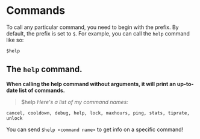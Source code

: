 # Commands

To call any particular command, you need to begin with the prefix. By default, the prefix is set to `$`. For example, you can call the `help` command like so:
```
$help
```

## The `help` command.

**When calling the help command without arguments, it will print an up-to-date list of commands.**

> $help
*Here's a list of my command names:*
```
cancel, cooldown, debug, help, lock, maxhours, ping, stats, tiprate, unlock
```

You can send `$help <command name>` to get info on a specific command!